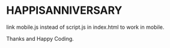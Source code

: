 # HAPPISANNIVERSARY
link mobile.js instead of script.js in index.html to work in mobile.

Thanks and Happy Coding.
